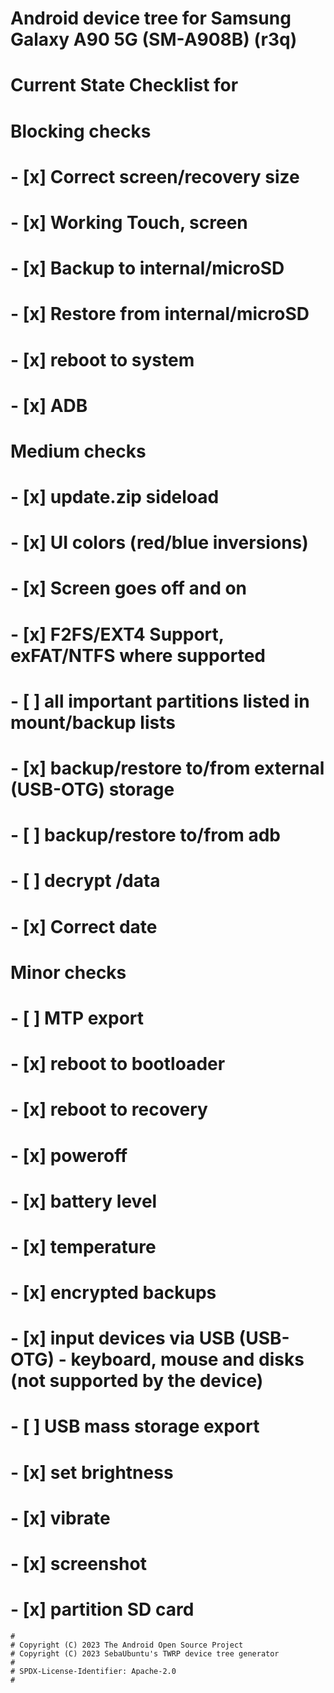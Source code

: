 # Android device tree for Samsung Galaxy A90 5G (SM-A908B) (r3q)

# Current State Checklist for

# Blocking checks
# - [x] Correct screen/recovery size
# - [x] Working Touch, screen
# - [x] Backup to internal/microSD
# - [x] Restore from internal/microSD
# - [x] reboot to system
# - [x] ADB

# Medium checks
# - [x] update.zip sideload
# - [x] UI colors (red/blue inversions)
# - [x] Screen goes off and on
# - [x] F2FS/EXT4 Support, exFAT/NTFS where supported
# - [ ] all important partitions listed in mount/backup lists
# - [x] backup/restore to/from external (USB-OTG) storage
# - [ ] backup/restore to/from adb
# - [ ] decrypt /data
# - [x] Correct date

# Minor checks
# - [ ] MTP export
# - [x] reboot to bootloader
# - [x] reboot to recovery
# - [x] poweroff
# - [x] battery level
# - [x] temperature
# - [x] encrypted backups
# - [x] input devices via USB (USB-OTG) - keyboard, mouse and disks (not supported by the device)
# - [ ] USB mass storage export
# - [x] set brightness
# - [x] vibrate
# - [x] screenshot
# - [x] partition SD card



```
#
# Copyright (C) 2023 The Android Open Source Project
# Copyright (C) 2023 SebaUbuntu's TWRP device tree generator
#
# SPDX-License-Identifier: Apache-2.0
#
```
